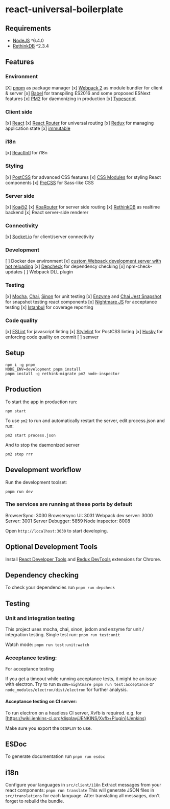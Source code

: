 # react-universal-boilerplate

## Requirements
- [NodeJS](https://nodejs.org/) ^6.4.0
- [RethinkDB](https://www.rethinkdb.com/) ^2.3.4

## Features

### Environment
[X] [pnpm](https://pnpm.js.org/) as package manager
[x] [Webpack 2](https://webpack.github.io/) as module bundler for client & server
[x] [Babel](https://babeljs.io/) for transpiling ES2016 and some proposed ESNext features
[x] [PM2](http://pm2.keymetrics.io/) for daemonizing in production
[x] [Typescript](http://www.typescriptlang.org)

### Client side
[x] [React](https://facebook.github.io/react/)
[x] [React Router](https://github.com/ReactTraining/react-router) for universal routing
[x] [Redux](http://redux.js.org/) for managing application state
[x] [immutable](https://facebook.github.io/immutable-js/)

### i18n
[x] [ReactIntl](https://github.com/yahoo/react-intl) for i18n

### Styling
[x] [PostCSS](http://postcss.org/) for advanced CSS features
[x] [CSS Modules](https://github.com/css-modules/css-modules) for styling React components
[x] [PreCSS](https://jonathantneal.github.io/precss/) for Sass-like CSS

### Server side
[x] [Koa@2](https://github.com/koajs/koa/tree/v2.x)
[x] [KoaRouter](https://github.com/alexmingoia/koa-router) for server side routing
[x] [RethinkDB](https://www.rethinkdb.com/) as realtime backend
[x] React server-side renderer

### Connectivity
[x] [Socket.io](http://socket.io/) for client/server connectivity

### Development
[ ] Docker dev environment
[x] [custom Webpack development server with hot reloading](https://github.com/cl1ck/webpack-hot-socket-server)
[x] [Depcheck](https://github.com/depcheck/depcheck) for dependency checking
[x] npm-check-updates
[ ] Webpack DLL plugin

### Testing
[x] [Mocha](http://mochajs.org/), [Chai](http://chaijs.com/), [Sinon](http://sinonjs.org/) for unit testing
[x] [Enzyme](http://airbnb.io/enzyme/) and [Chai Jest Snapshot](https://github.com/suchipi/chai-jest-snapshot) for snapshot testing react components
[x] [Nightmare JS](http://www.nightmarejs.org/) for acceptance testing
[x] [Istanbul](https://istanbul.js.org/) for coverage reporting

### Code quality
[x] [ESLint](http://eslint.org/) for javascript linting
[x] [Stylelint](https://stylelint.io/) for PostCSS linting
[x] [Husky](https://github.com/typicode/husky) for enforcing code quality on commit
[ ] semver

## Setup
```
npm i -g pnpm
NODE_ENV=development pnpm install
pnpm install -g rethink-migrate pm2 node-inspector
```

## Production
To start the app in production run:
```
npm start
```

To use `pm2` to run and automatically restart the server, edit process.json and run:
```
pm2 start process.json
```

And to stop the daemonized server
```
pm2 stop rrr
```

## Development workflow

Run the development toolset:
```
pnpm run dev
```

### The services are running at these ports by default
BrowserSync:              3030
Browsersync UI:           3031
Webpack dev server:       3000
Server:                   3001
Server Debugger:          5859
Node inspector:           8008

Open `http://localhost:3030` to start developing.

## Optional Development Tools
Install [React Developer Tools](https://chrome.google.com/webstore/detail/react-developer-tools/fmkadmapgofadopljbjfkapdkoienihi) and [Redux DevTools](https://chrome.google.com/webstore/detail/redux-devtools/lmhkpmbekcpmknklioeibfkpmmfibljd) extensions for Chrome.

## Dependency checking
To check your dependencies run
`pnpm run depcheck`

## Testing

### Unit and integration testing
This project uses mocha, chai, sinon, jsdom and enzyme for unit / integration testing.
Single test run:
`pnpm run test:unit`

Watch mode:
`pnpm run test:unit:watch`

### Acceptance testing:
For acceptance testing

If you get a timeout while running acceptance tests, it might be an issue with electron.
Try to run `DEBUG=nightmare pnpm run test:acceptance` or `node_modules/electron/dist/electron` for further analysis.

#### Acceptance testing on CI server:
To run electron on a headless CI server, Xvfb is required.
e.g. for [https://wiki.jenkins-ci.org/display/JENKINS/Xvfb+Plugin](Jenkins)

Make sure you export the `DISPLAY` to use.

## ESDoc
To generate documentation run
`pnpm run esdoc`

## i18n
Configure your languages in `src/client/i18n`
Extract messages from your react components: `pnpm run translate`
This will generate JSON files in `src/translations` for each language.
After translating all messages, don't forget to rebuild the bundle.
